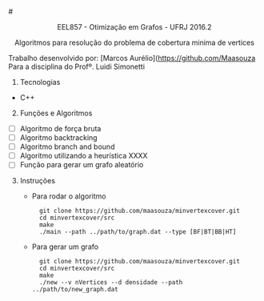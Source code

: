 
#<p align='center'>EEL857 - Otimização em Grafos - UFRJ 2016.2</p>
<p align='center'>Algoritmos para resolução do problema de cobertura minima de vertices</p>

Trabalho desenvolvido por: [Marcos Aurélio](https://github.com/Maasouza<br>
Para a disciplina do Profº. Luidi Simonetti

1. Tecnologias
  * C++

2. Funções e Algoritmos

  - [ ] Algoritmo de força bruta
  - [ ] Algoritmo backtracking
  - [ ] Algoritmo branch and bound
  - [ ] Algoritmo utilizando a heurística XXXX
  - [ ] Função para gerar um grafo aleatório

3. Instruções
    * Para rodar o algoritmo

            git clone https://github.com/maasouza/minvertexcover.git
            cd minvertexcover/src
            make
            ./main --path ../path/to/graph.dat --type [BF|BT|BB|HT]

    * Para gerar um grafo

            git clone https://github.com/maasouza/minvertexcover.git
            cd minvertexcover/src
            make
            ./new --v nVertices --d densidade --path ../path/to/new_graph.dat




